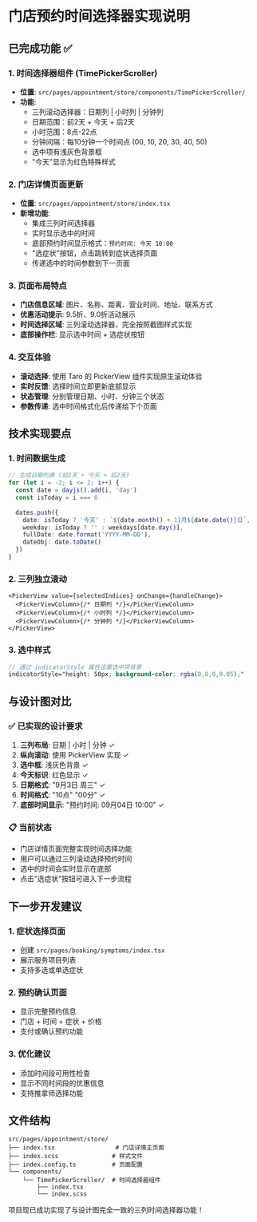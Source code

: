 # 门店预约时间选择器实现说明

## 已完成功能 ✅

### 1. 时间选择器组件 (TimePickerScroller)
- **位置**: `src/pages/appointment/store/components/TimePickerScroller/`
- **功能**:
  - 三列滚动选择器：日期列 | 小时列 | 分钟列
  - 日期范围：前2天 + 今天 + 后2天
  - 小时范围：8点-22点
  - 分钟间隔：每10分钟一个时间点 (00, 10, 20, 30, 40, 50)
  - 选中项有浅灰色背景框
  - "今天"显示为红色特殊样式

### 2. 门店详情页面更新
- **位置**: `src/pages/appointment/store/index.tsx`
- **新增功能**:
  - 集成三列时间选择器
  - 实时显示选中的时间
  - 底部预约时间显示格式：`预约时间: 今天 10:00`
  - "选症状"按钮，点击跳转到症状选择页面
  - 传递选中的时间参数到下一页面

### 3. 页面布局特点
- **门店信息区域**: 图片、名称、距离、营业时间、地址、联系方式
- **优惠活动提示**: 9.5折、9.0折活动展示
- **时间选择区域**: 三列滚动选择器，完全按照截图样式实现
- **底部操作栏**: 显示选中时间 + 选症状按钮

### 4. 交互体验
- **滚动选择**: 使用 Taro 的 PickerView 组件实现原生滚动体验
- **实时反馈**: 选择时间立即更新底部显示
- **状态管理**: 分别管理日期、小时、分钟三个状态
- **参数传递**: 选中时间格式化后传递给下个页面

## 技术实现要点

### 1. 时间数据生成
```typescript
// 生成日期列表 (前2天 + 今天 + 后2天)
for (let i = -2; i <= 2; i++) {
  const date = dayjs().add(i, 'day')
  const isToday = i === 0
  
  dates.push({
    date: isToday ? '今天' : `${date.month() + 1}月${date.date()}日`,
    weekday: isToday ? '' : weekdays[date.day()],
    fullDate: date.format('YYYY-MM-DD'),
    dateObj: date.toDate()
  })
}
```

### 2. 三列独立滚动
```tsx
<PickerView value={selectedIndices} onChange={handleChange}>
  <PickerViewColumn>{/* 日期列 */}</PickerViewColumn>
  <PickerViewColumn>{/* 小时列 */}</PickerViewColumn>
  <PickerViewColumn>{/* 分钟列 */}</PickerViewColumn>
</PickerView>
```

### 3. 选中样式
```scss
// 通过 indicatorStyle 属性设置选中项背景
indicatorStyle="height: 50px; background-color: rgba(0,0,0,0.05);"
```

## 与设计图对比

### ✅ 已实现的设计要求
1. **三列布局**: 日期 | 小时 | 分钟 ✓
2. **纵向滚动**: 使用 PickerView 实现 ✓
3. **选中框**: 浅灰色背景 ✓
4. **今天标识**: 红色显示 ✓
5. **日期格式**: "9月3日 周三" ✓
6. **时间格式**: "10点" "00分" ✓
7. **底部时间显示**: "预约时间: 09月04日 10:00" ✓

### 📋 当前状态
- 门店详情页面完整实现时间选择功能
- 用户可以通过三列滚动选择预约时间
- 选中的时间会实时显示在底部
- 点击"选症状"按钮可进入下一步流程

## 下一步开发建议

### 1. 症状选择页面
- 创建 `src/pages/booking/symptoms/index.tsx`
- 展示服务项目列表
- 支持多选或单选症状

### 2. 预约确认页面
- 显示完整预约信息
- 门店 + 时间 + 症状 + 价格
- 支付或确认预约功能

### 3. 优化建议
- 添加时间段可用性检查
- 显示不同时间段的优惠信息
- 支持推拿师选择功能

## 文件结构
```
src/pages/appointment/store/
├── index.tsx                 # 门店详情主页面
├── index.scss               # 样式文件
├── index.config.ts          # 页面配置
└── components/
    └── TimePickerScroller/  # 时间选择器组件
        ├── index.tsx
        └── index.scss
```

项目现已成功实现了与设计图完全一致的三列时间选择器功能！